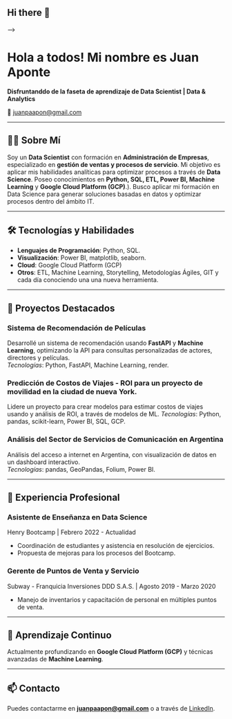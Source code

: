 ## Hi there 👋


-->
# Hola a todos! Mi nombre es Juan Aponte 
**Disfruntanddo de la faseta de aprendizaje de Data Scientist | Data & Analytics**

📧 [juanpaapon@gmail.com](mailto:juanpaapon@gmail.com)  

---

## 👨‍💻 Sobre Mí  
Soy un **Data Scientist** con formación en **Administración de Empresas**, especializado en **gestión de ventas y procesos de servicio**. Mi objetivo es aplicar mis habilidades analíticas para optimizar procesos a través de **Data Science**. Poseo conocimientos en **Python, SQL, ETL, Power BI, Machine Learning** y **Google Cloud Platform (GCP)**.). Busco aplicar mi formación en Data Science para generar soluciones basadas en datos y optimizar procesos dentro del ámbito IT.

---

## 🛠️ Tecnologías y Habilidades  
- **Lenguajes de Programación**: Python, SQL. 
- **Visualización**: Power BI, matplotlib, seaborn. 
- **Cloud**: Google Cloud Platform (GCP)  
- **Otros**: ETL, Machine Learning, Storytelling, Metodologías Ágiles, GIT y cada día conociendo una una nueva herramienta.  

---

## 🚀 Proyectos Destacados  

### Sistema de Recomendación de Películas  
Desarrollé un sistema de recomendación usando **FastAPI** y **Machine Learning**, optimizando la API para consultas personalizadas de actores, directores y películas.  
*Tecnologías*: Python, FastAPI, Machine Learning, render. 

### Predicción de Costos de Viajes - ROI para un proyecto de movilidad en la ciudad de nueva York. 
Lidere un proyecto para crear modelos para estimar costos de viajes usando  y análisis de ROI, a través de modelos de ML. 
*Tecnologías*: Python, pandas, scikit-learn, Power BI, SQL, GCP.

### Análisis del Sector de Servicios de Comunicación en Argentina  
Análisis del acceso a internet en Argentina, con visualización de datos en un dashboard interactivo.  
*Tecnologías*: pandas, GeoPandas, Folium, Power BI.

---

## 💼 Experiencia Profesional  

### Asistente de Enseñanza en Data Science  
Henry Bootcamp | Febrero 2022 - Actualidad  
- Coordinación de estudiantes y asistencia en resolución de ejercicios.  
- Propuesta de mejoras para los procesos del Bootcamp.

### Gerente de Puntos de Venta y Servicio  
Subway - Franquicia Inversiones DDD S.A.S. | Agosto 2019 - Marzo 2020  
- Manejo de inventarios y capacitación de personal en múltiples puntos de venta.

---


## 🌱 Aprendizaje Continuo  
Actualmente profundizando en **Google Cloud Platform (GCP)** y técnicas avanzadas de **Machine Learning**.

---

## 📫 Contacto  
Puedes contactarme en **[juanpaapon@gmail.com](mailto:juanpaapon@gmail.com)** o a través de [LinkedIn](https://www.linkedin.com/in/juan-pablo-aponte-murcia-36603627a/).
